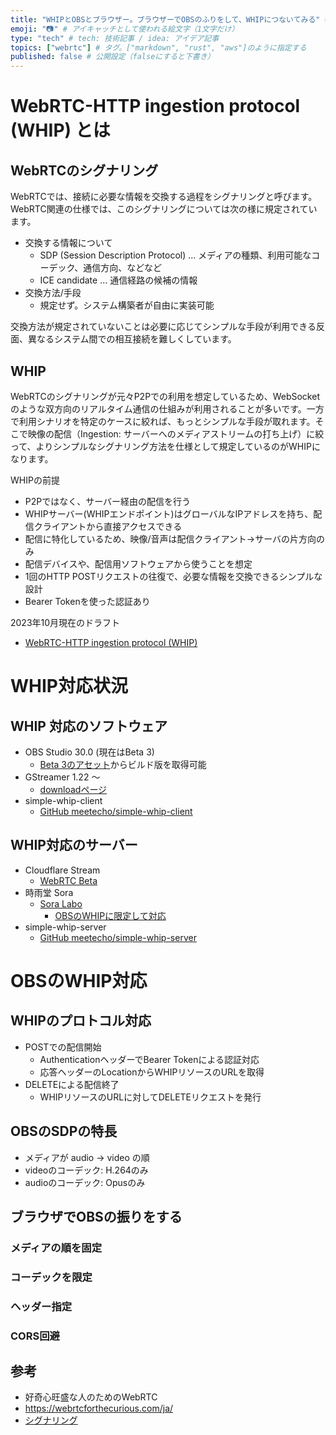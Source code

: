 ```yaml
---
title: "WHIPとOBSとブラウザー。ブラウザーでOBSのふりをして、WHIPにつないてみる" # 記事のタイトル
emoji: "📷" # アイキャッチとして使われる絵文字（1文字だけ）
type: "tech" # tech: 技術記事 / idea: アイデア記事
topics: ["webrtc"] # タグ。["markdown", "rust", "aws"]のように指定する
published: false # 公開設定（falseにすると下書き）
---
```


# WebRTC-HTTP ingestion protocol (WHIP) とは

## WebRTCのシグナリング

WebRTCでは、接続に必要な情報を交換する過程をシグナリングと呼びます。WebRTC関連の仕様では、このシグナリングについては次の様に規定されています。

- 交換する情報について
  - SDP (Session Description Protocol) ... メディアの種類、利用可能なコーデック、通信方向、などなど
  - ICE candidate ... 通信経路の候補の情報
- 交換方法/手段
  - 規定せず。システム構築者が自由に実装可能

交換方法が規定されていないことは必要に応じてシンプルな手段が利用できる反面、異なるシステム間での相互接続を難しくしています。

## WHIP

WebRTCのシグナリングが元々P2Pでの利用を想定しているため、WebSocketのような双方向のリアルタイム通信の仕組みが利用されることが多いです。一方で利用シナリオを特定のケースに絞れば、もっとシンプルな手段が取れます。そこで映像の配信（Ingestion: サーバーへのメディアストリームの打ち上げ）に絞って、よりシンプルなシグナリング方法を仕様として規定しているのがWHIPになります。

WHIPの前提
- P2Pではなく、サーバー経由の配信を行う
- WHIPサーバー(WHIPエンドポイント)はグローバルなIPアドレスを持ち、配信クライアントから直接アクセスできる
- 配信に特化しているため、映像/音声は配信クライアント→サーバの片方向のみ
- 配信デバイスや、配信用ソフトウェアから使うことを想定
- 1回のHTTP POSTリクエストの往復で、必要な情報を交換できるシンプルな設計
- Bearer Tokenを使った認証あり

2023年10月現在のドラフト
- [WebRTC-HTTP ingestion protocol (WHIP)](https://www.ietf.org/archive/id/draft-ietf-wish-whip-09.html)


# WHIP対応状況

## WHIP 対応のソフトウェア

- OBS Studio 30.0 (現在はBeta 3)
  - [Beta 3のアセット](https://github.com/obsproject/obs-studio/releases/tag/30.0.0-beta3)からビルド版を取得可能
- GStreamer 1.22 ～
  - [downloadページ](https://gstreamer.freedesktop.org/download/)
- simple-whip-client
  - [GitHub meetecho/simple-whip-client](https://github.com/meetecho/simple-whip-client)


## WHIP対応のサーバー

- Cloudflare Stream
  - [WebRTC Beta](https://developers.cloudflare.com/stream/webrtc-beta/)
- 時雨堂 Sora
  - [Sora Labo](https://sora-labo.shiguredo.app/)
    - [OBSのWHIPに限定して対応](https://github.com/shiguredo/sora-labo-doc#obs-webrtc-%E5%AF%BE%E5%BF%9C)
- simple-whip-server
  - [GitHub meetecho/simple-whip-server ](https://github.com/meetecho/simple-whip-server)


# OBSのWHIP対応

## WHIPのプロトコル対応

- POSTでの配信開始
  - AuthenticationヘッダーでBearer Tokenによる認証対応
  - 応答ヘッダーのLocationからWHIPリソースのURLを取得
- DELETEによる配信終了
  - WHIPリソースのURLに対してDELETEリクエストを発行

## OBSのSDPの特長

- メディアが audio → video の順
- videoのコーデック: H.264のみ
- audioのコーデック: Opusのみ


## ブラウザでOBSの振りをする


### メディアの順を固定


### コーデックを限定

### ヘッダー指定


### CORS回避


## 参考

 - 好奇心旺盛な人のためのWebRTC
  - https://webrtcforthecurious.com/ja/
  - [シグナリング](https://webrtcforthecurious.com/ja/docs/02-signaling/)